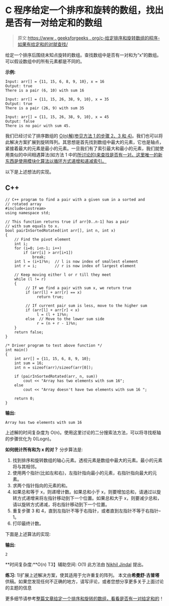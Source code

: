 # C 程序给定一个排序和旋转的数组，找出是否有一对给定和的数组

> 原文:[https://www . geeksforgeeks . org/c-给定排序和旋转数组的程序-如果有给定和的对就查找/](https://www.geeksforgeeks.org/c-program-for-given-a-sorted-and-rotated-array-find-if-there-is-a-pair-with-a-given-sum/)

给定一个排序后围绕未知点旋转的数组。查找数组中是否有一对和为“x”的数组。可以假设数组中的所有元素都是不同的。

**示例:**

```
Input: arr[] = {11, 15, 6, 8, 9, 10}, x = 16
Output: true
There is a pair (6, 10) with sum 16

Input: arr[] = {11, 15, 26, 38, 9, 10}, x = 35
Output: true
There is a pair (26, 9) with sum 35

Input: arr[] = {11, 15, 26, 38, 9, 10}, x = 45
Output: false
There is no pair with sum 45.
```

我们已经讨论了排序数组的 [O(n)解(参见方法 1 的步骤 2、3 和 4)](https://www.geeksforgeeks.org/write-a-c-program-that-given-a-set-a-of-n-numbers-and-another-number-x-determines-whether-or-not-there-exist-two-elements-in-s-whose-sum-is-exactly-x/)。我们也可以将此解决方案扩展到旋转阵列。其思想是首先找到数组中最大的元素，它也是轴点，紧接着最大的元素是最小的元素。一旦我们有了索引最大和最小的元素，我们就使用类似的中间相遇算法(如方法 1 中的[所讨论的)来查找是否有一对。这里唯一的新东西是使用模块化算法以循环方式递增和递减索引。](https://www.geeksforgeeks.org/write-a-c-program-that-given-a-set-a-of-n-numbers-and-another-number-x-determines-whether-or-not-there-exist-two-elements-in-s-whose-sum-is-exactly-x/)

以下是上述想法的实现。

## C++

```
// C++ program to find a pair with a given sum in a sorted and
// rotated array
#include<iostream>
using namespace std;

// This function returns true if arr[0..n-1] has a pair
// with sum equals to x.
bool pairInSortedRotated(int arr[], int n, int x)
{
    // Find the pivot element
    int i;
    for (i=0; i<n-1; i++)
        if (arr[i] > arr[i+1])
            break;
    int l = (i+1)%n;  // l is now index of smallest element
    int r = i;        // r is now index of largest element

    // Keep moving either l or r till they meet
    while (l != r)
    {
         // If we find a pair with sum x, we return true
         if (arr[l] + arr[r] == x)
              return true;

         // If current pair sum is less, move to the higher sum
         if (arr[l] + arr[r] < x)
              l = (l + 1)%n;
         else  // Move to the lower sum side
              r = (n + r - 1)%n;
    }
    return false;
}

/* Driver program to test above function */
int main()
{
    int arr[] = {11, 15, 6, 8, 9, 10};
    int sum = 16;
    int n = sizeof(arr)/sizeof(arr[0]);

    if (pairInSortedRotated(arr, n, sum))
        cout << "Array has two elements with sum 16";
    else
        cout << "Array doesn't have two elements with sum 16 ";

    return 0;
}
```

**输出:**

```
Array has two elements with sum 16
```

上述解的时间复杂度为 O(n)。使用这里讨论的二分搜索法方法，可以将寻找枢轴的步骤优化为 0(Logn)。

**如何统计所有和为 x 的对？**
分步算法是:

1.  找到排序和旋转数组的轴心元素。透视元素是数组中最大的元素。最小的元素将与其相邻。
2.  使用两个指针(比如左和右)，左指针指向最小的元素，右指针指向最大的元素。
3.  求两个指针指向的元素的和。
4.  如果总和等于 x，则递增计数。如果总和小于 x，则要增加总和，请通过以旋转方式递增来将左指针移动到下一个位置。如果总和大于 x，则要减少总和，请以旋转方式递减，将右指针移动到下一个位置。
5.  重复步骤 3 和 4，直到左指针不等于右指针，或者直到左指针不等于右指针–1。
6.  打印最终计数。

下面是上述算法的实现:

**输出:**

```
2
```

**时间复杂度:**O(n)
T3】辅助空间: O(1)
此方法由 [Nikhil Jindal](https://www.linkedin.com/in/nikhil-jindal-b1212812b/) 提出。

**练习:**
1)扩展上述解决方案，使其适用于允许重复的阵列。
本文由**希曼舒·古普塔**供稿。如果您发现任何不正确的地方，请写评论，或者您想分享更多关于上面讨论的主题的信息

更多细节请参考[整篇文章给定一个排序和旋转的数组，看看是否有一对给定和的](https://www.geeksforgeeks.org/given-a-sorted-and-rotated-array-find-if-there-is-a-pair-with-a-given-sum/)！